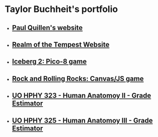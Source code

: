 <h1>Taylor Buchheit's portfolio</h1>

<ul>
<li><h2><a href="https://7aylor.github.io/Paul%20Quillen%20Website/index.html">Paul Quillen's website</a></h2></li>

<li><h2><a href="https://7aylor.github.io/7aylor/RealmOfTheTempest/index.html">Realm of the Tempest Website</a></h2></li>

<li><h2><a href="https://7aylor.github.io/iceberg2/">Iceberg 2: Pico-8 game</a></h2></li>

<li><h2><a href="https://7aylor.github.io/OMGJam5/index.html">Rock and Rolling Rocks: Canvas/JS game</a></h2></li>

<li><h2><a href="https://7aylor.github.io/HPHY323-Human%20AnatomyII-GradeEstimator.html">UO HPHY 323 - Human Anatomoy II - Grade Estimator</a></h2></li>

<li><h2><a href="https://7aylor.github.io/HPHY325-Human%20AnatomyIII-GradeEstimator.html">UO HPHY 325 - Human Anatomoy III - Grade Estimator</a></h2></li>

</ul>
